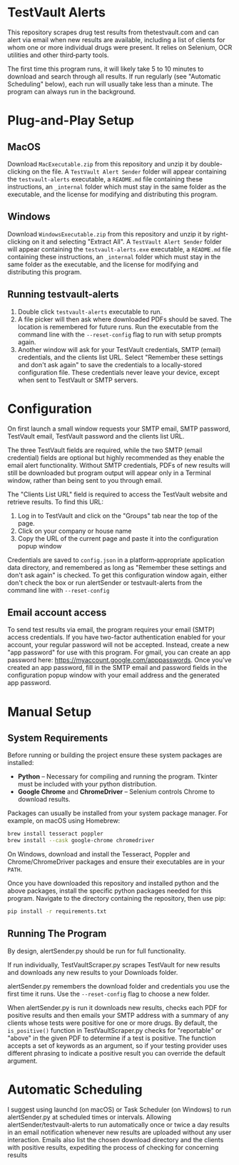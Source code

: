 # TestVault Alerts

This repository scrapes drug test results from thetestvault.com and can alert via email when new results are available, 
including a list of clients for whom one or more individual drugs were present. It relies on Selenium, OCR utilities and 
other third‑party tools.

The first time this program runs, it will likely take 5 to 10 minutes to download and search through all results. If run
regularly (see "Automatic Scheduling" below), each run will usually take less than a minute. The program can always run 
in the background.

# Plug-and-Play Setup
## MacOS
Download `MacExecutable.zip` from this repository and unzip it by double-clicking on the file. A `TestVault Alert Sender` 
folder will appear containing the `testvault-alerts` executable, a `README.md` file containing these instructions, an 
`_internal` folder which must stay in the same folder as the executable, and the license for modifying and distributing 
this program.

## Windows
Download `WindowsExecutable.zip` from this repository and unzip it by right-clicking on it and selecting "Extract All". 
A `TestVault Alert Sender` folder will appear containing the `testvault-alerts.exe` executable, a `README.md` file 
containing these instructions, an `_internal` folder which must stay in the same folder as the executable, and the 
license for modifying and distributing this program.

## Running testvault-alerts
1. Double click `testvault-alerts` executable to run.
2. A file picker will then ask where downloaded PDFs should be saved. The location is remembered for
   future runs. Run the executable from the command line with the `--reset-config` flag to run with setup prompts again.
3. Another window will ask for your TestVault credentials, SMTP (email) credentials, and the clients list URL. Select 
   "Remember these settings and don't ask again" to save the credentials to a locally-stored configuration file. These
   credentials never leave your device, except when sent to TestVault or SMTP servers.

# Configuration

On first launch a small window requests your SMTP email, SMTP password, TestVault email, TestVault password and the 
clients list URL. 

The three TestVault fields are required, while the two SMTP (email credential) fields are optional but highly recommended 
as they enable the email alert functionality. Without SMTP credentials, PDFs of new results will still be downloaded but 
program output will appear only in a Terminal window, rather than being sent to you through email.

The "Clients List URL" field is required to access the TestVault website and retrieve results. To find this URL:
1. Log in to TestVault and click on the "Groups" tab near the top of the page.
2. Click on your company or house name
3. Copy the URL of the current page and paste it into the configuration popup window

Credentials are saved to `config.json` in a platform‑appropriate application data directory, and remembered as long as 
"Remember these settings and don't ask again" is checked. To get this configuration window again, either don't check the 
box or run alertSender or testvault-alerts from the command line with `--reset-config`

## Email account access
To send test results via email, the program requires your email (SMTP) access credentials. If you have two-factor authentication
enabled for your account, your regular password will not be accepted. Instead, create a new "app password" for use 
with this program. For gmail, you can create an app password here: https://myaccount.google.com/apppasswords. Once
you've created an app password, fill in the SMTP email and password fields in the configuration popup window with your
email address and the generated app password. 

# Manual Setup

## System Requirements

Before running or building the project ensure these system packages are installed:

- **Python** – Necessary for compiling and running the program. Tkinter must be included with your python distribution.
- **Google Chrome** and **ChromeDriver** – Selenium controls Chrome to download results.

Packages can usually be installed from your system package manager. For example, on macOS using Homebrew:
```bash
brew install tesseract poppler
brew install --cask google-chrome chromedriver
```

On Windows, download and install the Tesseract, Poppler and Chrome/ChromeDriver packages and ensure their executables 
are in your `PATH`.

Once you have downloaded this repository and installed python and the above packages, install the specific python 
packages needed for this program. Navigate to the directory containing the repository, then use pip:
```bash
pip install -r requirements.txt
```

## Running The Program
By design, alertSender.py should be run for full functionality.

If run individually, TestVaultScraper.py scrapes TestVault for new results and downloads any new results to your Downloads
folder.

alertSender.py remembers the download folder and credentials you use the first time it runs.
Use the `--reset-config` flag to choose a new folder. 

When alertSender.py is run it downloads new results, checks each PDF for positive
results and then emails your SMTP address with a summary of any clients whose tests were
positive for one or more drugs. By default, the `is_positive()` function in TestVaultScraper.py checks for "reportable" or 
"above" in the given PDF to determine if a test is positive. The function accepts a set of keywords as an argument, so 
if your testing provider uses different phrasing to indicate a positive result you can override the default argument. 

# Automatic Scheduling
I suggest using launchd (on macOS) or Task Scheduler (on Windows) to run alertSender.py at scheduled times or intervals.
Allowing alertSender/testvault-alerts to run automatically once or twice a day results in an email notification
whenever new results are uploaded without any user interaction. Emails also list the chosen download directory and the 
clients with positive results, expediting the process of checking for concerning results
